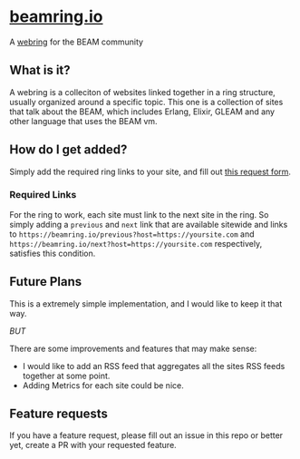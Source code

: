 # [beamring.io](https://beamring.io)

A [webring](https://en.wikipedia.org/wiki/Webring) for the BEAM community

## What is it?

A webring is a colleciton of websites linked together in a ring structure, usually organized around a specific topic.
This one is a collection of sites that talk about the BEAM, which includes Erlang, Elixir, GLEAM and any other language that uses the BEAM vm.

## How do I get added?

Simply add the required ring links to your site, and fill out [this request form](https://github.com/silbermm/beamring/issues/new?assignees=silbermm&labels=new&projects=&template=add_site.yml&title=%5BAdd%5D%3A+).

### Required Links

For the ring to work, each site must link to the next site in the ring. So simply adding a `previous` and `next` link that are available sitewide and links to `https://beamring.io/previous?host=https://yoursite.com` and `https://beamring.io/next?host=https://yoursite.com` respectively, satisfies this condition.

## Future Plans

This is a extremely simple implementation, and I would like to keep it that way.

*BUT*

There are some improvements and features that may make sense:
* I would like to add an RSS feed that aggregates all the sites RSS feeds together at some point.
* Adding Metrics for each site could be nice.

## Feature requests

If you have a feature request, please fill out an issue in this repo or better yet, create a PR with your requested feature.








